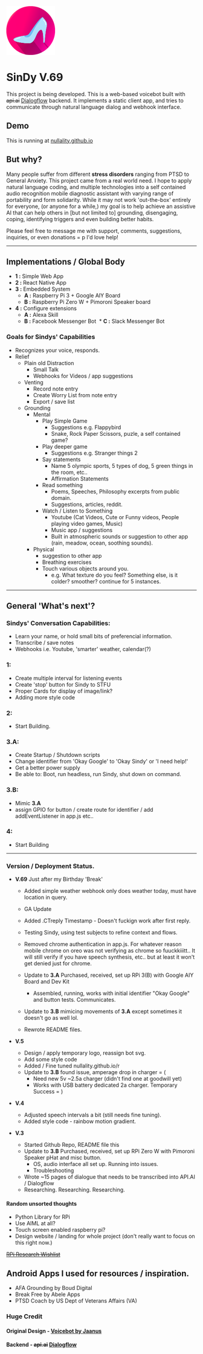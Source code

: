 <img src="/i/Cindyfive.png" width="129">

# SinDy V.69 

This project is being developed. This is a web-based voicebot built with ~~api.ai~~ [Dialogflow](https://api.ai) backend. It implements a static client app, and tries to communicate through natural language dialog and webhook interface.

## Demo

This is running at [nullality.github.io](https://nullality.github.io)

## But why?

Many people suffer from different __stress disorders__ ranging from PTSD to General Anxiety. This project came from a real world need. I hope to apply natural language coding, and multiple technologies into a self contained audio recognition mobile diagnostic assistant with varying range of portability and form solidarity. While it may not work 'out-the-box' entirely for everyone, (or anyone for a while,) my goal is to help achieve an assistive AI that can help others in [but not limited to] grounding, disengaging, coping, identifying triggers and even building better habits. 

 
 Please feel free to message me with support, comments, suggestions, inquiries, or even donations = p I'd love help!  

------------------    
## Implementations / Global Body
* __1 :__ Simple Web App
* __2 :__ React Native App
* __3 :__ Embedded System
  * __A :__ Raspberry Pi 3 + Google AIY Board
  * __B :__ Raspberry Pi Zero W + Pimoroni Speaker board  
* __4 :__  Configure extensions  
  * __A :__ Alexa Skill
  * __B :__ Facebook Messenger Bot
  * __C :__ Slack Messenger Bot   
  
### Goals for Sindys' Capabilities
 * Recognizes your voice, responds.
 * Relief
   * Plain old Distraction
     * Small Talk 
     * Webhooks for Videos / app suggestions
   * Venting
     * Record note entry
     * Create Worry List from note entry
     * Export / save list
   * Grounding
	 * Mental
		* Play Simple Game
  			* Suggestions e.g. Flappybird
  			* Snake, Rock Paper Scissors, puzle, a self contained game?
		* Play deeper game 
  			* Suggestions e.g. Stranger things 2
		* Say statements
  			* Name 5 olympic sports, 5 types of dog, 5 green things in the room, etc..
  			* Affirmation Statements
		* Read something
  			* Poems, Speeches, Philosophy excerpts from public domain.
  			* Suggestions, articles, reddit.
		* Watch / Listen to Something
  			* Youtube (Cat Videos, Cute or Funny videos, People playing video games, Music)
  			* Music app / suggestions
  			* Built in atmospheric sounds or suggestion to other app (rain, meadow, ocean, soothing sounds).
	 * Physical
		 * suggestion to other app
  		 * Breathing exercises 
  		 * Touch various objects around you.
    	   * e.g. What texture do you feel? Something else, is it colder? smoother? continue for 5 instances.
----------

## General 'What's next'?  

### Sindys' Conversation Capabilities:  
 * Learn your name, or hold small bits of preferencial information.
 * Transcribe / save notes
 * Webhooks i.e. Youtube, 'smarter' weather, calendar(?)  
 
### __1:__  
 * Create multiple interval for listening events
 * Create 'stop' button for Sindy to STFU
 * Proper Cards for display of image/link?  
 * Adding more style code  
 
### __2:__  
 * Start Building.  
 
### __3.A:__   
* Create Startup / Shutdown scripts
* Change identifier from 'Okay Google' to 'Okay Sindy' or 'I need help!'
* Get a better power supply
* Be able to: Boot, run headless, run Sindy, shut down on command.  

### __3.B:__  
* Mimic __3.A__ 
* assign GPIO for button / create route for identifier / add addEventListener in app.js etc..   

### __4:__  
* Start Building  

------------
 
 ### Version /  Deployment Status.  
 * __V.69__ Just after my Birthday 'Break'
 	* Added simple weather webhook only does weather today, must have location in query.
 	* GA Update
	* Added .CTreply Timestamp - Doesn't fuckign work after first reply.
	* Testing Sindy, using test subjects to refine context and flows.
	* Removed chrome authentication in app.js. For whatever reason mobile chrome on oreo was not verifying as chrome so fuuckkiiitt..
   It will still verify if you have speech synthesis, etc.. but at least it won't get denied just for chrome.
	* Update to __3.A__ Purchased, received, set up RPi 3(B) with Google AIY Board and Dev Kit
		* Assembled, running, works with initial identifier "Okay Google" and button tests. Communicates.
		
	* Update to __3.B__ mimicing movements of __3.A__ except sometimes it doesn't go as well lol.
	* Rewrote README files.
	
 * __V.5__ 
	* Design / apply temporary logo, reassign bot svg.
	* Add some style code
	* Added / Fine tuned nullality.github.io/r
	* Update to __3.B__ found issue, amperage drop in charger = (
		* Need new 5v ~2.5a charger (didn't find one at goodwill yet)
		* Works with USB battery dedicated 2a charger. Temporary Success = )  
 * __V.4__ 
	* Adjusted speech intervals a bit (still needs fine tuning).
    * Added style code - rainbow motion gradient.
 * __V.3__
	* Started Github Repo, README file this
    * Update to __3.B__ Purchased, received, set up RPi Zero W with Pimoroni Speaker pHat and misc button.
		* OS, audio interface all set up. Running into issues.
		* Troubleshooting
	* Wrote ~15 pages of dialogue that needs to be transcribed into API.AI / Dialogflow
    * Researching. Researching. Researching.
 
 #### Random unsorted thoughts
* Python Library for RPi
* Use AIML at all?
* Touch screen enabled raspberry pi? 
* Design website / landing for whole project (don't really want to focus on this right now.)
 
~~[RPi Research Wishlist](https://github.com/nullality/nullality.github.io/blob/master/RPiList.md)~~

## Android Apps I used for resources / inspiration. 
 * AFA Grounding by Boud Digital
 * Break Free by Abele Apps
 * PTSD Coach by US Dept of Veterans Affairs (VA)

### Huge Credit
#### Original Design - [Voicebot by Jaanus](https://github.com/jaanus/voicebot)
#### Backend - ~~api.ai~~ [Dialogflow](https://www.api.ai/)
